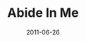 ---
title: "Abide In Me"
speaker: "Li Tai"
date: "2011-06-26"
sermonUrl: "//35.190.93.184/sermons/20110626_li_tai_abide_in_me.mp3"
---